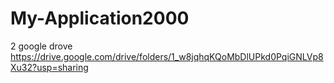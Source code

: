 # My-Application2000
2
google drove
https://drive.google.com/drive/folders/1_w8jqhqKQoMbDlUPkd0PqiGNLVp8Xu32?usp=sharing
